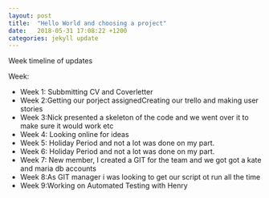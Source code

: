 ```yaml
---
layout: post
title:  "Hello World and choosing a project"
date:   2018-05-31 17:08:22 +1200
categories: jekyll update
---
```

<p>
Week timeline of updates
</p>
<p>
Week:
</p>
<ul>
<li> Week 1: Subbmitting CV and Coverletter<li\>
<li> Week 2:Getting our porject assignedCreating our trello and making user stories<li\>
<li> Week 3:Nick presented a skeleton of the code and we went over it to make sure it would work etc <li\>
<li> Week 4: Looking online  for ideas<li\>
<li> Week 5: Holiday Period and not a lot was done on my part.<li\>
<li> Week 6: Holiday Period and not a lot was done on my part.<li\>
<li> Week 7: New member, I created a GIT for the team and we got got a kate and maria db accounts<li\>
<li> Week 8:As GIT manager i was looking to get our script ot run all the time<li\>
<li> Week 9:Working on Automated Testing with Henry <li\>
</ul>